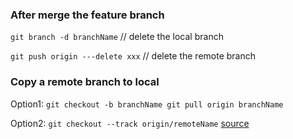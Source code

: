 ### After merge the feature branch

```git branch -d branchName``` // delete the local branch 

```git push origin ---delete xxx``` // delete the remote branch

### Copy a remote branch to local

Option1: ``` git checkout -b branchName git pull origin branchName ```

Option2: ``` git checkout --track origin/remoteName ``` [source](https://stackoverflow.com/questions/24301914/how-to-create-a-local-branch-from-an-existing-remote-branch)

